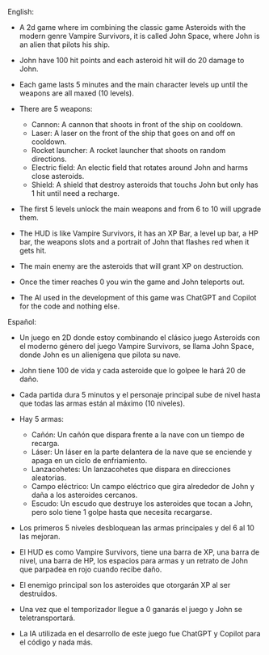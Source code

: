 English:
- A 2d game where im combining the classic game Asteroids with the modern genre Vampire Survivors, it is called John Space, where John is an alien that pilots his ship.

- John have 100 hit points and each asteroid hit will do 20 damage to John.

- Each  game lasts 5 minutes and the main character levels up until the weapons are all maxed (10 levels).

- There are 5 weapons: 
   - Cannon: A cannon that shoots in front of the ship on cooldown.
   - Laser: A laser on the front of the ship that goes on and off on cooldown.
   - Rocket launcher: A rocket launcher that shoots on random directions.
   - Electric field: An electic field that rotates around John and harms close asteroids.
   - Shield: A shield that destroy asteroids that touchs John but only has 1 hit until need a recharge.
 
- The first 5 levels unlock the main weapons and from 6 to 10 will upgrade them.

- The HUD is like Vampire Survivors, it has an XP Bar, a level up bar, a HP bar, the weapons slots and a portrait of John that flashes red when it gets hit.

- The main enemy are the asteroids that will grant XP on destruction.

- Once the timer reaches 0 you win the game and John teleports out.

- The AI used in the development of this game was ChatGPT and Copilot for the code and nothing else.

Español:
- Un juego en 2D donde estoy combinando el clásico juego Asteroids con el moderno género del juego Vampire Survivors, se llama John Space, donde John es un alienígena que pilota su nave.
  
- John tiene 100 de vida y cada asteroide que lo golpee le hará 20 de daño.
  
- Cada partida dura 5 minutos y el personaje principal sube de nivel hasta que todas las armas están al máximo (10 niveles).

- Hay 5 armas: 
   - Cañón: Un cañón que dispara frente a la nave con un tiempo de recarga.
   - Láser: Un láser en la parte delantera de la nave que se enciende y apaga en un ciclo de enfriamiento.
   - Lanzacohetes: Un lanzacohetes que dispara en direcciones aleatorias.
   - Campo eléctrico: Un campo eléctrico que gira alrededor de John y daña a los asteroides cercanos.
   - Escudo: Un escudo que destruye los asteroides que tocan a John, pero solo tiene 1 golpe hasta que necesita recargarse.

- Los primeros 5 niveles desbloquean las armas principales y del 6 al 10 las mejoran.

- El HUD es como Vampire Survivors, tiene una barra de XP, una barra de nivel, una barra de HP, los espacios para armas y un retrato de John que parpadea en rojo cuando recibe daño.

- El enemigo principal son los asteroides que otorgarán XP al ser destruidos.

- Una vez que el temporizador llegue a 0 ganarás el juego y John se teletransportará.

- La IA utilizada en el desarrollo de este juego fue ChatGPT y Copilot para el código y nada más.
